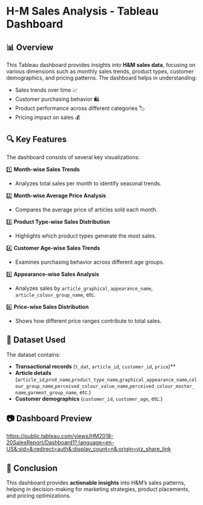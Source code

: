# H-M Sales Analysis - Tableau Dashboard

## 📊 Overview
This Tableau dashboard provides insights into **H&M sales data**, focusing on various dimensions such as monthly sales trends, product types, customer demographics, and pricing patterns. The dashboard helps in understanding:
- Sales trends over time 📈
- Customer purchasing behavior 🛍️
- Product performance across different categories 🏷️
- Pricing impact on sales 💰

## 🔍 Key Features
The dashboard consists of several key visualizations:

1️⃣ **Month-wise Sales Trends** 
   - Analyzes total sales per month to identify seasonal trends.  

2️⃣ **Month-wise Average Price Analysis**   
   - Compares the average price of articles sold each month.  

3️⃣ **Product Type-wise Sales Distribution** 
   - Highlights which product types generate the most sales.  

4️⃣ **Customer Age-wise Sales Trends** 
   - Examines purchasing behavior across different age groups.  

5️⃣ **Appearance-wise Sales Analysis** 
   - Analyzes sales by `article_graphical_appearance_name`, `article_colour_group_name`, etc.  

6️⃣ **Price-wise Sales Distribution**   
   - Shows how different price ranges contribute to total sales.  

## 📂 Dataset Used
The dataset contains:
- **Transactional records** (`t_dat`, `article_id`, `customer_id`, `price`)**  
- **Article details** (`article_id`,`prod_name`,`product_type_name`,`graphical_appearance_name`,`colour_group_name`,`perceived_colour_value_name`,`perceived_colour_master_name`,`garment_group_name`, etc.)  
- **Customer demographics** (`customer_id`, `customer_age`, etc.)

## 📷 Dashboard Preview

https://public.tableau.com/views/HM2018-20SalesReport/Dashboard1?:language=en-US&:sid=&:redirect=auth&:display_count=n&:origin=viz_share_link

## 📌 Conclusion
This dashboard provides **actionable insights** into H&M’s sales patterns, helping in decision-making for marketing strategies, product placements, and pricing optimizations.
